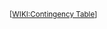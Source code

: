 <sub>\[[WIKI:Contingency Table](https://en.wikipedia.org/w/index.php?title=Contingency_table&oldid=1055319221)\]</sub>